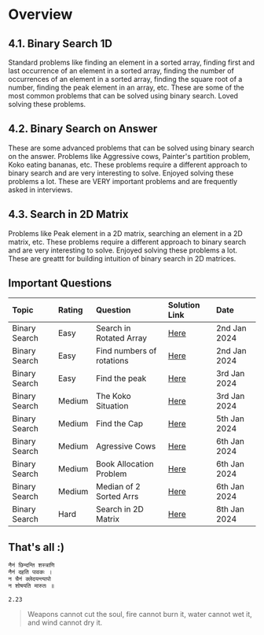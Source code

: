 # Overview

## 4.1. Binary Search 1D

Standard problems like finding an element in a sorted array, finding first and last occurrence of an element in a sorted array, finding the number of occurrences of an element in a sorted array, finding the square root of a number, finding the peak element in an array, etc. These are some of the most common problems that can be solved using binary search. Loved solving these problems.

## 4.2. Binary Search on Answer

These are some advanced problems that can be solved using binary search on the answer. Problems like Aggressive cows, Painter's partition problem, Koko eating bananas, etc. These problems require a different approach to binary search and are very interesting to solve. Enjoyed solving these problems a lot. These are VERY important problems and are frequently asked in interviews.

## 4.3. Search in 2D Matrix

Problems like Peak element in a 2D matrix, searching an element in a 2D matrix, etc. These problems require a different approach to binary search and are very interesting to solve. Enjoyed solving these problems a lot. These are greattt for building intuition of binary search in 2D matrices.

## Important Questions

| Topic         | Rating | Question                  | Solution Link                                              | Date         |
| :------------ | :----- | :------------------------ | :--------------------------------------------------------- | :----------- |
| Binary Search | Easy   | Search in Rotated Array   | [Here](./4.1.%20BinarySearch1D/8.%20SearchRotated.py)      | 2nd Jan 2024 |
| Binary Search | Easy   | Find numbers of rotations | [Here](./4.1.%20BinarySearch1D/11.%20Rotations.py)         | 2nd Jan 2024 |
| Binary Search | Easy   | Find the peak             | [Here](./4.1.%20BinarySearch1D/13.%20Peak.py)              | 3rd Jan 2024 |
| Binary Search | Medium | The Koko Situation        | [Here](./4.2.%20BinarySearchAns/3.%20KokoLeet.py)          | 3rd Jan 2024 |
| Binary Search | Medium | Find the Cap              | [Here](./4.2.%20BinarySearchAns/6.%20ShipCapLeet.py)       | 5th Jan 2024 |
| Binary Search | Medium | Agressive Cows            | [Here](./4.2.%20BinarySearchAns/8.%20AggressiveCows.py)    | 6th Jan 2024 |
| Binary Search | Medium | Book Allocation Problem   | [Here](./4.2.%20BinarySearchAns/9.%20BookAllocation.py)    | 6th Jan 2024 |
| Binary Search | Medium | Median of 2 Sorted Arrs   | [Here](./4.2.%20BinarySearchAns/13.%20MedianSortedArrs.py) | 6th Jan 2024 |
| Binary Search | Hard   | Search in 2D Matrix       | [Here](./4.3.%20BinarySearch2D/4.%20Peak2D.py)             | 8th Jan 2024 |

## That's all :)

```plaintext
नैनं छिन्दन्ति शस्त्राणि
नैनं दहति पावकः ।
न चैनं क्लेदयन्त्यापो
न शोषयति मारुतः ॥

2.23
```

> Weapons cannot cut the soul, fire cannot burn it, water cannot wet it, and wind cannot dry it.
